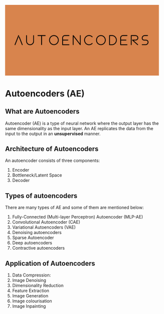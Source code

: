 <p align="center">
  <img src="https://raw.githubusercontent.com/giakou4/autoencoders/main/bg.png">
</p>


# Autoencoders (AE)

## What are Autoencoders

Autoencoder (AE) is a type of neural network where the output layer has the same dimensionality as the input layer. An AE replicates the data from the input to the output in an **unsupervised** manner.

## Architecture of Autoencoders

An autoencoder consists of three components:

1. Encoder
2. Bottleneck/Latent Space
3. Decoder

## Types of autoencoders

There are many types of AE and some of them are mentioned below:

1. Fully-Connected (Multi-layer Perceptron) Autoencoder (MLP-AE)
2. Convolutional Autoencoder (CAE)
3. Variational Autoencoders (VAE)
4. Denoising autoencoders
5. Sparse Autoencoder
6. Deep autoencoders
7. Contractive autoencoders

## Application of Autoencoders

1. Data Compression:
2. Image Denoising
3. Dimensionality Reduction
4. Feature Extraction
5. Image Generation
6. Image colourisation
7. Image Inpainting
